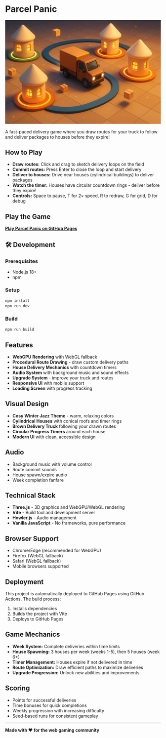 # Parcel Panic


![Alt text](1.png)

A fast-paced delivery game where you draw routes for your truck to follow and deliver packages to houses before they expire!

## How to Play

- **Draw routes:** Click and drag to sketch delivery loops on the field
- **Commit routes:** Press Enter to close the loop and start delivery
- **Deliver to houses:** Drive near houses (cylindrical buildings) to deliver packages
- **Watch the timer:** Houses have circular countdown rings - deliver before they expire!
- **Controls:** Space to pause, T for 2× speed, R to redraw, G for grid, D for debug

## Play the Game

[**Play Parcel Panic on GitHub Pages**](https://cipheratlas.github.io/parcel-panic/)

## 🛠️ Development

### Prerequisites
- Node.js 18+
- npm

### Setup
```bash
npm install
npm run dev
```

### Build
```bash
npm run build
```

## Features

- **WebGPU Rendering** with WebGL fallback
- **Procedural Route Drawing** - draw custom delivery paths
- **House Delivery Mechanics** with countdown timers
- **Audio System** with background music and sound effects
- **Upgrade System** - improve your truck and routes
- **Responsive UI** with mobile support
- **Loading Screen** with progress tracking

## Visual Design

- **Cosy Winter Jazz Theme** - warm, relaxing colors
- **Cylindrical Houses** with conical roofs and timer rings
- **Brown Delivery Truck** following your drawn routes
- **Circular Progress Timers** around each house
- **Modern UI** with clean, accessible design

## Audio

- Background music with volume control
- Route commit sounds
- House spawn/expire audio
- Week completion fanfare

## Technical Stack

- **Three.js** - 3D graphics and WebGPU/WebGL rendering
- **Vite** - Build tool and development server
- **Howler.js** - Audio management
- **Vanilla JavaScript** - No frameworks, pure performance

## Browser Support

- Chrome/Edge (recommended for WebGPU)
- Firefox (WebGL fallback)
- Safari (WebGL fallback)
- Mobile browsers supported

## Deployment

This project is automatically deployed to GitHub Pages using GitHub Actions. The build process:

1. Installs dependencies
2. Builds the project with Vite
3. Deploys to GitHub Pages

## Game Mechanics

- **Week System:** Complete deliveries within time limits
- **House Spawning:** 3 houses per week (weeks 1-5), then 5 houses (week 6+)
- **Timer Management:** Houses expire if not delivered in time
- **Route Optimization:** Draw efficient paths to maximize deliveries
- **Upgrade Progression:** Unlock new abilities and improvements

## Scoring

- Points for successful deliveries
- Time bonuses for quick completions
- Weekly progression with increasing difficulty
- Seed-based runs for consistent gameplay

---

**Made with ❤️ for the web gaming community**

